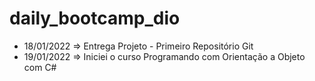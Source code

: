# daily_bootcamp_dio

- 18/01/2022 => Entrega Projeto - Primeiro Repositório Git
- 19/01/2022 => Iniciei o curso Programando com Orientação a Objeto com C#